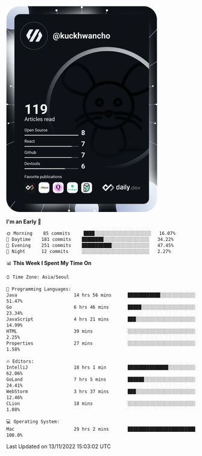<a href="https://app.daily.dev/kuckhwancho"><img src="https://github.com/kuckjwi0928/kuckjwi0928/blob/master/devcard.svg" width="400" alt="Kuckjwi Devcard"/></a>

<!--START_SECTION:waka-->
**I'm an Early 🐤** 

```text
🌞 Morning    85 commits     ████░░░░░░░░░░░░░░░░░░░░░   16.07% 
🌆 Daytime    181 commits    ████████░░░░░░░░░░░░░░░░░   34.22% 
🌃 Evening    251 commits    ███████████░░░░░░░░░░░░░░   47.45% 
🌙 Night      12 commits     ░░░░░░░░░░░░░░░░░░░░░░░░░   2.27%

```


📊 **This Week I Spent My Time On** 

```text
⌚︎ Time Zone: Asia/Seoul

💬 Programming Languages: 
Java                     14 hrs 56 mins      ████████████░░░░░░░░░░░░░   51.47% 
Go                       6 hrs 46 mins       █████░░░░░░░░░░░░░░░░░░░░   23.34% 
JavaScript               4 hrs 21 mins       ███░░░░░░░░░░░░░░░░░░░░░░   14.99% 
HTML                     39 mins             ░░░░░░░░░░░░░░░░░░░░░░░░░   2.25% 
Properties               27 mins             ░░░░░░░░░░░░░░░░░░░░░░░░░   1.58%

🔥 Editors: 
IntelliJ                 18 hrs 1 min        ███████████████░░░░░░░░░░   62.06% 
GoLand                   7 hrs 5 mins        ██████░░░░░░░░░░░░░░░░░░░   24.41% 
WebStorm                 3 hrs 37 mins       ███░░░░░░░░░░░░░░░░░░░░░░   12.46% 
CLion                    18 mins             ░░░░░░░░░░░░░░░░░░░░░░░░░   1.08%

💻 Operating System: 
Mac                      29 hrs 2 mins       █████████████████████████   100.0%

```


 Last Updated on 13/11/2022 15:03:02 UTC
<!--END_SECTION:waka-->
